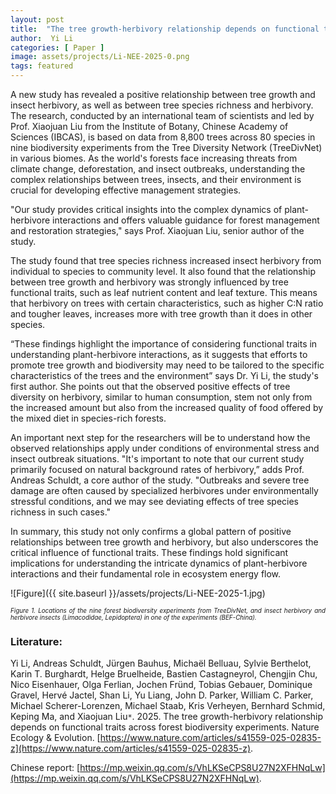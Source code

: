 ```yaml
---
layout: post
title:  "The tree growth-herbivory relationship depends on functional traits across forest biodiversity experiments"
author:  Yi Li
categories: [ Paper ]
image: assets/projects/Li-NEE-2025-0.png
tags: featured
---
```

A new study has revealed a positive relationship between tree growth and insect herbivory, as well as between tree species richness and herbivory. The research, conducted by an international team of scientists and led by Prof. Xiaojuan Liu from the Institute of Botany, Chinese Academy of Sciences (IBCAS), is based on data from 8,800 trees across 80 species in nine biodiversity experiments from the Tree Diversity Network (TreeDivNet) in various biomes. As the world's forests face increasing threats from climate change, deforestation, and insect outbreaks, understanding the complex relationships between trees, insects, and their environment is crucial for developing effective management strategies.

"Our study provides critical insights into the complex dynamics of plant-herbivore interactions and offers valuable guidance for forest management and restoration strategies," says Prof. Xiaojuan Liu, senior author of the study.

The study found that tree species richness increased insect herbivory from individual to species to community level. It also found that the relationship between tree growth and herbivory was strongly influenced by tree functional traits, such as leaf nutrient content and leaf texture. This means that herbivory on trees with certain characteristics, such as higher C:N ratio and tougher leaves, increases more with tree growth than it does in other species.

“These findings highlight the importance of considering functional traits in understanding plant-herbivore interactions, as it suggests that efforts to promote tree growth and biodiversity may need to be tailored to the specific characteristics of the trees and the environment” says Dr. Yi Li, the study's first author. She points out that the observed positive effects of tree diversity on herbivory, similar to human consumption, stem not only from the increased amount but also from the increased quality of food offered by the mixed diet in species-rich forests.

An important next step for the researchers will be to understand how the observed relationships apply under conditions of environmental stress and insect outbreak situations. "It's important to note that our current study primarily focused on natural background rates of herbivory,” adds Prof. Andreas Schuldt, a core author of the study. "Outbreaks and severe tree damage are often caused by specialized herbivores under environmentally stressful conditions, and we may see deviating effects of tree species richness in such cases."

In summary, this study not only confirms a global pattern of positive relationships between tree growth and herbivory, but also underscores the critical influence of functional traits. These findings hold significant implications for understanding the intricate dynamics of plant-herbivore interactions and their fundamental role in ecosystem energy flow.



![Figure]({{ site.baseurl }}/assets/projects/Li-NEE-2025-1.jpg)
<p style='text-align: justify;' ><span style="font-style: italic; font-size:70%">Figure 1. Locations of the nine forest biodiversity experiments from TreeDivNet, and insect herbivory and herbivore insects (Limacodidae, Lepidoptera) in one of the experiments (BEF-China).
</span></p>

### Literature:
Yi Li, Andreas Schuldt, Jürgen Bauhus, Michaël Belluau, Sylvie Berthelot, Karin T. Burghardt, Helge Bruelheide, Bastien Castagneyrol, Chengjin Chu, Nico Eisenhauer, Olga Ferlian, Jochen Fründ, Tobias Gebauer, Dominique Gravel, Hervé Jactel, Shan Li, Yu Liang, John D. Parker, William C. Parker, Michael Scherer-Lorenzen, Michael Staab, Kris Verheyen, Bernhard Schmid, Keping Ma, and Xiaojuan Liu<code>&ast;</code>. 2025. The tree growth-herbivory relationship depends on functional traits across forest biodiversity experiments. Nature Ecology & Evolution. [https://www.nature.com/articles/s41559-025-02835-z](https://www.nature.com/articles/s41559-025-02835-z).

Chinese report: [https://mp.weixin.qq.com/s/VhLKSeCPS8U27N2XFHNqLw](https://mp.weixin.qq.com/s/VhLKSeCPS8U27N2XFHNqLw).

